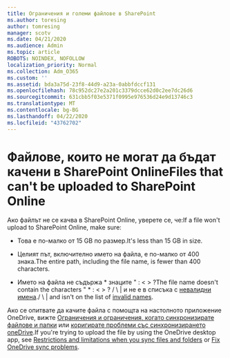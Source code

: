 ```yaml
---
title: Ограничения и големи файлове в SharePoint
ms.author: toresing
author: tomresing
manager: scotv
ms.date: 04/21/2020
ms.audience: Admin
ms.topic: article
ROBOTS: NOINDEX, NOFOLLOW
localization_priority: Normal
ms.collection: Adm_O365
ms.custom: ''
ms.assetid: bda3a75d-23f8-44d9-a23a-0abbfdccf131
ms.openlocfilehash: 78c952dc27e2a201c3379dcce62d0c2ee7dc26d6
ms.sourcegitcommit: 631cbb5f03e5371f0995e976536d24e9d13746c3
ms.translationtype: MT
ms.contentlocale: bg-BG
ms.lasthandoff: 04/22/2020
ms.locfileid: "43762702"
---
```

# <a name="files-that-cant-be-uploaded-to-sharepoint-online"></a><span data-ttu-id="07e7f-102">Файлове, които не могат да бъдат качени в SharePoint Online</span><span class="sxs-lookup"><span data-stu-id="07e7f-102">Files that can't be uploaded to SharePoint Online</span></span>

<span data-ttu-id="07e7f-103">Ако файлът не се качва в SharePoint Online, уверете се, че:</span><span class="sxs-lookup"><span data-stu-id="07e7f-103">If a file won't upload to SharePoint Online, make sure:</span></span>
  
- <span data-ttu-id="07e7f-104">Това е по-малко от 15 GB по размер.</span><span class="sxs-lookup"><span data-stu-id="07e7f-104">It's less than 15 GB in size.</span></span>
    
- <span data-ttu-id="07e7f-105">Целият път, включително името на файла, е по-малко от 400 знака.</span><span class="sxs-lookup"><span data-stu-id="07e7f-105">The entire path, including the file name, is fewer than 400 characters.</span></span>
    
- <span data-ttu-id="07e7f-106">Името на файла не съдържа \* знаците " : \< \> ?</span><span class="sxs-lookup"><span data-stu-id="07e7f-106">The file name doesn't contain the characters " \* : \< \> ?</span></span> <span data-ttu-id="07e7f-107">/ \ | и не е в списъка с [невалидни имена](https://go.microsoft.com/fwlink/?linkid=866430).</span><span class="sxs-lookup"><span data-stu-id="07e7f-107">/ \ | and isn't on the list of [invalid names](https://go.microsoft.com/fwlink/?linkid=866430).</span></span>
    
<span data-ttu-id="07e7f-108">Ако се опитвате да качите файла с помощта на настолното приложение OneDrive, вижте [Ограничения и ограничения, когато синхронизирате файлове и папки](httpsbv://go.microsoft.com/fwlink/p/?LinkID=717734) или [коригирате проблеми със синхронизирането oneDrive](https://go.microsoft.com/fwlink/?linkid=866431).</span><span class="sxs-lookup"><span data-stu-id="07e7f-108">If you're trying to upload the file by using the OneDrive desktop app, see [Restrictions and limitations when you sync files and folders](httpsbv://go.microsoft.com/fwlink/p/?LinkID=717734) or [Fix OneDrive sync problems](https://go.microsoft.com/fwlink/?linkid=866431).</span></span>
  

